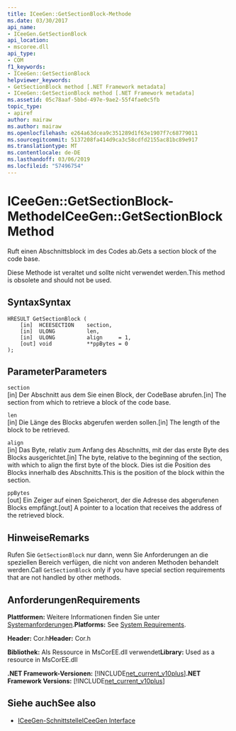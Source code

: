```yaml
---
title: ICeeGen::GetSectionBlock-Methode
ms.date: 03/30/2017
api_name:
- ICeeGen.GetSectionBlock
api_location:
- mscoree.dll
api_type:
- COM
f1_keywords:
- ICeeGen::GetSectionBlock
helpviewer_keywords:
- GetSectionBlock method [.NET Framework metadata]
- ICeeGen::GetSectionBlock method [.NET Framework metadata]
ms.assetid: 05c78aaf-5bbd-497e-9ae2-55f4fae0c5fb
topic_type:
- apiref
author: mairaw
ms.author: mairaw
ms.openlocfilehash: e264a63dcea9c351289d1f63e1907f7c68779011
ms.sourcegitcommit: 5137208fa414d9ca3c58cdfd2155ac81bc89e917
ms.translationtype: MT
ms.contentlocale: de-DE
ms.lasthandoff: 03/06/2019
ms.locfileid: "57496754"
---
```

# <a name="iceegengetsectionblock-method"></a><span data-ttu-id="218f6-102">ICeeGen::GetSectionBlock-Methode</span><span class="sxs-lookup"><span data-stu-id="218f6-102">ICeeGen::GetSectionBlock Method</span></span>
<span data-ttu-id="218f6-103">Ruft einen Abschnittsblock im des Codes ab.</span><span class="sxs-lookup"><span data-stu-id="218f6-103">Gets a section block of the code base.</span></span>  
  
 <span data-ttu-id="218f6-104">Diese Methode ist veraltet und sollte nicht verwendet werden.</span><span class="sxs-lookup"><span data-stu-id="218f6-104">This method is obsolete and should not be used.</span></span>  
  
## <a name="syntax"></a><span data-ttu-id="218f6-105">Syntax</span><span class="sxs-lookup"><span data-stu-id="218f6-105">Syntax</span></span>  
  
```  
HRESULT GetSectionBlock (  
    [in]  HCEESECTION    section,     
    [in]  ULONG          len,  
    [in]  ULONG          align     = 1,  
    [out] void           **ppBytes = 0  
);   
```  
  
## <a name="parameters"></a><span data-ttu-id="218f6-106">Parameter</span><span class="sxs-lookup"><span data-stu-id="218f6-106">Parameters</span></span>  
 `section`  
 <span data-ttu-id="218f6-107">[in] Der Abschnitt aus dem Sie einen Block, der CodeBase abrufen.</span><span class="sxs-lookup"><span data-stu-id="218f6-107">[in] The section from which to retrieve a block of the code base.</span></span>  
  
 `len`  
 <span data-ttu-id="218f6-108">[in] Die Länge des Blocks abgerufen werden sollen.</span><span class="sxs-lookup"><span data-stu-id="218f6-108">[in] The length of the block to be retrieved.</span></span>  
  
 `align`  
 <span data-ttu-id="218f6-109">[in] Das Byte, relativ zum Anfang des Abschnitts, mit der das erste Byte des Blocks ausgerichtet.</span><span class="sxs-lookup"><span data-stu-id="218f6-109">[in] The byte, relative to the beginning of the section, with which to align the first byte of the block.</span></span> <span data-ttu-id="218f6-110">Dies ist die Position des Blocks innerhalb des Abschnitts.</span><span class="sxs-lookup"><span data-stu-id="218f6-110">This is the position of the block within the section.</span></span>  
  
 `ppBytes`  
 <span data-ttu-id="218f6-111">[out] Ein Zeiger auf einen Speicherort, der die Adresse des abgerufenen Blocks empfängt.</span><span class="sxs-lookup"><span data-stu-id="218f6-111">[out] A pointer to a location that receives the address of the retrieved block.</span></span>  
  
## <a name="remarks"></a><span data-ttu-id="218f6-112">Hinweise</span><span class="sxs-lookup"><span data-stu-id="218f6-112">Remarks</span></span>  
 <span data-ttu-id="218f6-113">Rufen Sie `GetSectionBlock` nur dann, wenn Sie Anforderungen an die speziellen Bereich verfügen, die nicht von anderen Methoden behandelt werden.</span><span class="sxs-lookup"><span data-stu-id="218f6-113">Call `GetSectionBlock` only if you have special section requirements that are not handled by other methods.</span></span>  
  
## <a name="requirements"></a><span data-ttu-id="218f6-114">Anforderungen</span><span class="sxs-lookup"><span data-stu-id="218f6-114">Requirements</span></span>  
 <span data-ttu-id="218f6-115">**Plattformen:** Weitere Informationen finden Sie unter [Systemanforderungen](../../../../docs/framework/get-started/system-requirements.md).</span><span class="sxs-lookup"><span data-stu-id="218f6-115">**Platforms:** See [System Requirements](../../../../docs/framework/get-started/system-requirements.md).</span></span>  
  
 <span data-ttu-id="218f6-116">**Header:** Cor.h</span><span class="sxs-lookup"><span data-stu-id="218f6-116">**Header:** Cor.h</span></span>  
  
 <span data-ttu-id="218f6-117">**Bibliothek:** Als Ressource in MsCorEE.dll verwendet</span><span class="sxs-lookup"><span data-stu-id="218f6-117">**Library:** Used as a resource in MsCorEE.dll</span></span>  
  
 <span data-ttu-id="218f6-118">**.NET Framework-Versionen:** [!INCLUDE[net_current_v10plus](../../../../includes/net-current-v10plus-md.md)]</span><span class="sxs-lookup"><span data-stu-id="218f6-118">**.NET Framework Versions:** [!INCLUDE[net_current_v10plus](../../../../includes/net-current-v10plus-md.md)]</span></span>  
  
## <a name="see-also"></a><span data-ttu-id="218f6-119">Siehe auch</span><span class="sxs-lookup"><span data-stu-id="218f6-119">See also</span></span>
- [<span data-ttu-id="218f6-120">ICeeGen-Schnittstelle</span><span class="sxs-lookup"><span data-stu-id="218f6-120">ICeeGen Interface</span></span>](../../../../docs/framework/unmanaged-api/metadata/iceegen-interface.md)
